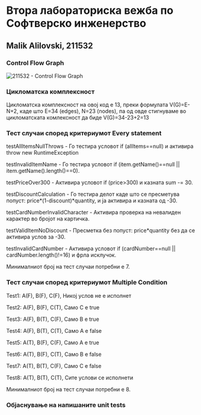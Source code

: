 # Втора лабораториска вежба по Софтверско инженерство

## Malik Alilovski, 211532

### Control Flow Graph

![211532 - Control Flow Graph](https://github.com/user-attachments/assets/ec787bad-4f47-46e8-aebf-6368fef610f9)

### Цикломатска комплексност

Цикломатска комплексност на овој код е 13, преки формулата V(G)=E-N+2, каде што E=34 (edges), N=23 (nodes), па од овде стигнуваме во цикломатската комлексност да биде V(G)=34-23+2=13

### Тест случаи според критериумот Every statement

testAllItemsNullThrows - Го тестира условот if (allItems==null) и активира throw new RuntimeException

testInvalidItemName - Го тестира условот if (item.getName()==null || item.getName().length()==0).

testPriceOver300 - Активира условот if (price>300) и казната sum -= 30.

testDiscountCalculation - Го тестира делот каде што се пресметува попуст: price*(1-discount)*quantity, и ја активира и казната од -30.

testCardNumberInvalidCharacter - Активира проверка на невалиден карактер во бројот на картичка.

testValidItemNoDiscount - Пресметка без попуст: price*quantity без да се активира услов за -30.

testInvalidCardNumber - Aктивира условот if (cardNumber==null || cardNumber.length()!=16) и фрла исклучок.

Минималниот број на тест случаи потребни е 7.

### Тест случаи според критериумот Multiple Condition

Test1: A(F), B(F), C(F), Никој услов не е исполнет

Test2: A(F), B(F), C(T), Само C e true

Test3: A(F), B(T), C(F), Само B e true

Test4: A(F), B(T), C(T), Само A e false

Test5: A(T), B(F), C(F), Само A e true

Test6: A(T), B(F), C(T), Само B e false

Test7: A(T), B(T), C(F), Само C e false

Test8: A(T), B(T), C(T), Сите услови се исполнети

Минималниот број на тест случаи потребни е 8.

### Објаснување на напишаните unit tests